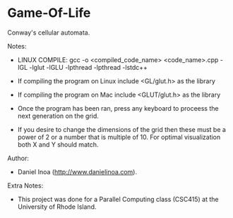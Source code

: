 Game-Of-Life
============

Conway's cellular automata.

Notes:

- LINUX COMPILE: gcc -o <compiled_code_name> <code_name>.cpp -lGL -lglut -lGLU -lpthread -lpthread -lstdc++

- If compiling the program on Linux include <GL/glut.h> as the library

- If compiling the program on Mac include <GLUT/glut.h> as the library

- Once the program has been ran, press any keyboard to proceess the next generation on the grid.

- If you desire to change the dimensions of the grid then these must be a power of 2 or a number that is multiple of 10. For optimal visualization both X and Y should match.


Author: 

- Daniel Inoa (http://www.danielinoa.com).


Extra Notes:

- This project was done for a Parallel Computing class (CSC415) at the University of Rhode Island.
